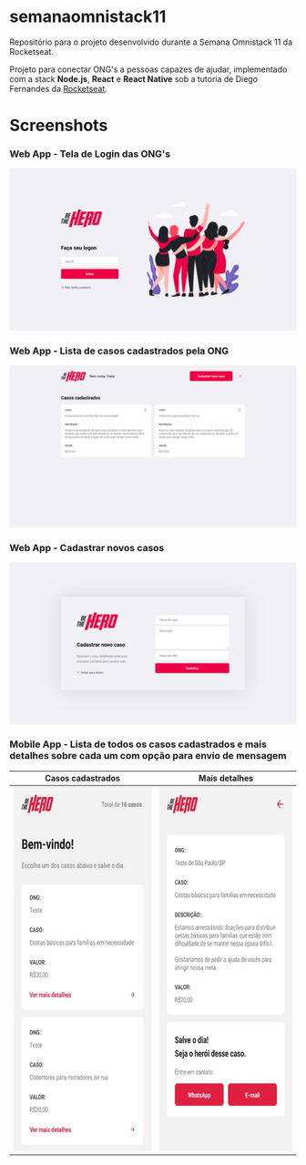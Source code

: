 # semanaomnistack11
Repositório para o projeto desenvolvido durante a Semana Omnistack 11 da Rocketseat.

Projeto para conectar ONG's a pessoas capazes de ajudar, implementado
com a stack **Node.js**, **React** e **React Native** sob a tutoria de Diego Fernandes da [Rocketseat](https://rocketseat.com.br/).

# Screenshots

### Web App - Tela de Login das ONG's
![Web App - Tela de Login das ONG's](screenshots/login.png)

### Web App - Lista de casos cadastrados pela ONG
![Web App - Lista de casos cadastrados pela ONG](screenshots/casos_cadastrados.png)

### Web App - Cadastrar novos casos
![Web App - Cadastrar novos casos](screenshots/cadastrar_caso.png)

### Mobile App - Lista de todos os casos cadastrados e mais detalhes sobre cada um com opção para envio de mensagem

Casos cadastrados          |  Mais detalhes
:-------------------------:|:-------------------------:
<img src="screenshots/lista_casos.jpeg" width="324" height="640" /> |  <img src="screenshots/detalhes_caso.jpeg" width="324" height="640" />